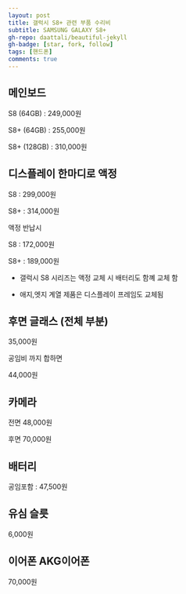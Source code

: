 ```yaml
---
layout: post
title: 갤럭시 S8+ 관련 부품 수리비
subtitle: SAMSUNG GALAXY S8+
gh-repo: daattali/beautiful-jekyll
gh-badge: [star, fork, follow]
tags: [핸드폰]
comments: true
---
```


## 메인보드  

S8 (64GB) : 249,000원  
  
S8+ (64GB) : 255,000원  
  
S8+ (128GB) : 310,000원  
  
   
  
## 디스플레이 한마디로 액정  
  
S8 : 299,000원  
  
S8+ : 314,000원  
  
액정 반납시  
  
S8 : 172,000원  
  
S8+ : 189,000원  
  
 

* 갤럭시 S8 시리즈는 액정 교체 시 배터리도 함꼐 교체 함

* 애지,엣지 계열 제품은 디스플레이 프레임도 교체됨

 

## 후면 글래스 (전체 부분)

35,000원  

공임비 까지 합하면   

44,000원  

 

## 카메라 

전면 48,000원  

후면 70,000원  

 

## 배터리 

공임포함 : 47,500원  

 

## 유심 슬릇  

6,000원  

 

## 이어폰 AKG이어폰  

70,000원  
